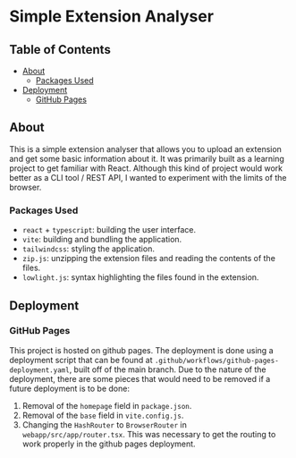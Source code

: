# Simple Extension Analyser <!-- omit in toc -->

## Table of Contents <!-- omit in toc -->

- [About](#about)
  - [Packages Used](#packages-used)
- [Deployment](#deployment)
  - [GitHub Pages](#github-pages)

## About

This is a simple extension analyser that allows you to upload an extension and get some basic information about it. It was primarily built as a learning project to get familiar with React. Although this kind of project would work better as a CLI tool / REST API, I wanted to experiment with the limits of the browser.

### Packages Used

- `react` + `typescript`: building the user interface.
- `vite`: building and bundling the application.
- `tailwindcss`: styling the application.
- `zip.js`: unzipping the extension files and reading the contents of the files.
- `lowlight.js`: syntax highlighting the files found in the extension.

## Deployment

### GitHub Pages

This project is hosted on github pages. The deployment is done using a deployment script that can be found at `.github/workflows/github-pages-deployment.yaml`, built off of the main branch. Due to the nature of the deployment, there are some pieces that would need to be removed if a future deployment is to be done:

1. Removal of the `homepage` field in `package.json`.
2. Removal of the `base` field in `vite.config.js`.
3. Changing the `HashRouter` to `BrowserRouter` in `webapp/src/app/router.tsx`. This was necessary to get the routing to work properly in the github pages deployment.
